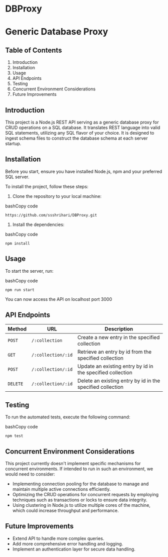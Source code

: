 # DBProxy
Generic Database Proxy
======================

Table of Contents
-----------------

1.  Introduction
2.  Installation
3.  Usage
4.  API Endpoints
5.  Testing
6.  Concurrent Environment Considerations
7.  Future Improvements

Introduction
------------

This project is a Node.js REST API serving as a generic database proxy for CRUD operations on a SQL database. It translates REST language into valid SQL statements, utilizing any SQL flavor of your choice. It is designed to ingest schema files to construct the database schema at each server startup.

Installation
------------

Before you start, ensure you have installed Node.js, npm and your preferred SQL server.

To install the project, follow these steps:

1.  Clone the repository to your local machine:

bashCopy code

`https://github.com/ssshrihari/DBProxy.git`


1.  Install the dependencies:

bashCopy code

`npm install`

Usage
-----

To start the server, run:

bashCopy code

`npm run start`

You can now access the API on localhost port 3000


API Endpoints
-------------

| Method | URL | Description |
| --- | --- | --- |
| `POST` | `/:collection` | Create a new entry in the specified collection |
| `GET` | `/:collection/:id` | Retrieve an entry by id from the specified collection |
| `POST` | `/:collection/:id` | Update an existing entry by id in the specified collection |
| `DELETE` | `/:collection/:id` | Delete an existing entry by id in the specified collection |

Testing
-------

To run the automated tests, execute the following command:

bashCopy code

`npm test`

Concurrent Environment Considerations
-------------------------------------

This project currently doesn't implement specific mechanisms for concurrent environments. If intended to run in such an environment, we would need to consider:

-   Implementing connection pooling for the database to manage and maintain multiple active connections efficiently.
-   Optimizing the CRUD operations for concurrent requests by employing techniques such as transactions or locks to ensure data integrity.
-   Using clustering in Node.js to utilize multiple cores of the machine, which could increase throughput and performance.

Future Improvements
-------------------

-   Extend API to handle more complex queries.
-   Add more comprehensive error handling and logging.
-   Implement an authentication layer for secure data handling.

